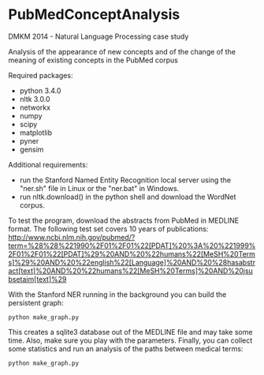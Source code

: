 PubMedConceptAnalysis
=====================

DMKM 2014 - Natural Language Processing case study

Analysis of the appearance of new concepts and of the change of the meaning of existing concepts in the PubMed corpus

Required packages:
  - python 3.4.0
  - nltk 3.0.0
  - networkx
  - numpy
  - scipy
  - matplotlib
  - pyner
  - gensim

Additional requirements:
  - run the Stanford Named Entity Recognition local server using the "ner.sh" file in Linux or the "ner.bat" in Windows.
  - run nltk.download() in the python shell and download the WordNet corpus.
  
To test the program, download the abstracts from PubMed in MEDLINE format.
The following test set covers 10 years of publications:
http://www.ncbi.nlm.nih.gov/pubmed/?term=%28%28%221990%2F01%2F01%22[PDAT]%20%3A%20%221999%2F01%2F01%22[PDAT]%29%20AND%20%22humans%22[MeSH%20Terms]%29%20AND%20%22english%22[Language]%20AND%20%28hasabstract[text]%20AND%20%22humans%22[MeSH%20Terms]%20AND%20jsubsetaim[text]%29  
 
With the Stanford NER running in the background you can build the persistent graph:
    
    python make_graph.py

This creates a sqlite3 database out of the MEDLINE file and may take some time. Also, make sure you play with the parameters.
Finally, you can collect some statistics and run an analysis of the paths between medical terms:

    python make_graph.py

